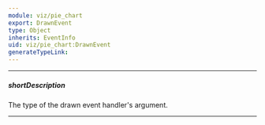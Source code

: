```yaml
---
module: viz/pie_chart
export: DrawnEvent
type: Object
inherits: EventInfo
uid: viz/pie_chart:DrawnEvent
generateTypeLink: 
---
```

---
##### shortDescription
The type of the drawn event handler's argument.

---
<!-- Description goes here -->
